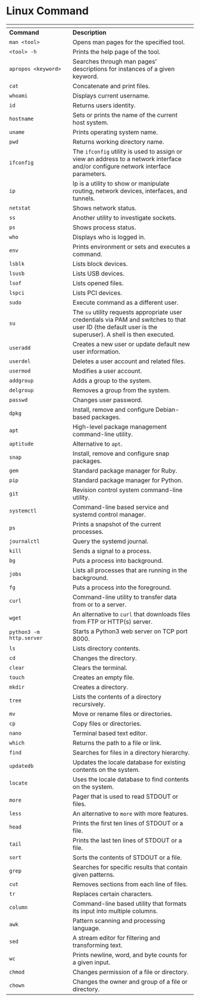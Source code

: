 # Linux Command

<table data-header-hidden><thead><tr><th width="217"></th><th width="529"></th></tr></thead><tbody><tr><td><strong>Command</strong></td><td><strong>Description</strong></td></tr><tr><td> <code>man &#x3C;tool></code></td><td>Opens man pages for the specified tool.</td></tr><tr><td><code>&#x3C;tool> -h</code></td><td>Prints the help page of the tool.</td></tr><tr><td><code>apropos &#x3C;keyword></code></td><td>Searches through man pages' descriptions for instances of a given keyword.</td></tr><tr><td><code>cat</code></td><td>Concatenate and print files.</td></tr><tr><td><code>whoami</code></td><td>Displays current username.</td></tr><tr><td><code>id</code></td><td>Returns users identity.</td></tr><tr><td><code>hostname</code></td><td>Sets or prints the name of the current host system.</td></tr><tr><td><code>uname</code></td><td>Prints operating system name.</td></tr><tr><td><code>pwd</code></td><td>Returns working directory name.</td></tr><tr><td><code>ifconfig</code></td><td>The <code>ifconfig</code> utility is used to assign or view an address to a network interface and/or configure network interface parameters.</td></tr><tr><td><code>ip</code></td><td>Ip is a utility to show or manipulate routing, network devices, interfaces, and tunnels.</td></tr><tr><td><code>netstat</code></td><td>Shows network status.</td></tr><tr><td><code>ss</code></td><td>Another utility to investigate sockets.</td></tr><tr><td><code>ps</code></td><td>Shows process status.</td></tr><tr><td><code>who</code></td><td>Displays who is logged in.</td></tr><tr><td><code>env</code></td><td>Prints environment or sets and executes a command.</td></tr><tr><td><code>lsblk</code></td><td>Lists block devices.</td></tr><tr><td><code>lsusb</code></td><td>Lists USB devices.</td></tr><tr><td><code>lsof</code></td><td>Lists opened files.</td></tr><tr><td><code>lspci</code></td><td>Lists PCI devices.</td></tr><tr><td><code>sudo</code></td><td>Execute command as a different user.</td></tr><tr><td><code>su</code></td><td>The <code>su</code> utility requests appropriate user credentials via PAM and switches to that user ID (the default user is the superuser). A shell is then executed.</td></tr><tr><td><code>useradd</code></td><td>Creates a new user or update default new user information.</td></tr><tr><td><code>userdel</code></td><td>Deletes a user account and related files.</td></tr><tr><td><code>usermod</code></td><td>Modifies a user account.</td></tr><tr><td><code>addgroup</code></td><td>Adds a group to the system.</td></tr><tr><td><code>delgroup</code></td><td>Removes a group from the system.</td></tr><tr><td><code>passwd</code></td><td>Changes user password.</td></tr><tr><td><code>dpkg</code></td><td>Install, remove and configure Debian-based packages.</td></tr><tr><td><code>apt</code></td><td>High-level package management command-line utility.</td></tr><tr><td><code>aptitude</code></td><td>Alternative to <code>apt</code>.</td></tr><tr><td><code>snap</code></td><td>Install, remove and configure snap packages.</td></tr><tr><td><code>gem</code></td><td>Standard package manager for Ruby.</td></tr><tr><td><code>pip</code></td><td>Standard package manager for Python.</td></tr><tr><td><code>git</code></td><td>Revision control system command-line utility.</td></tr><tr><td><code>systemctl</code></td><td>Command-line based service and systemd control manager.</td></tr><tr><td><code>ps</code></td><td>Prints a snapshot of the current processes.</td></tr><tr><td><code>journalctl</code></td><td>Query the systemd journal.</td></tr><tr><td><code>kill</code></td><td>Sends a signal to a process.</td></tr><tr><td><code>bg</code></td><td>Puts a process into background.</td></tr><tr><td><code>jobs</code></td><td>Lists all processes that are running in the background.</td></tr><tr><td><code>fg</code></td><td>Puts a process into the foreground.</td></tr><tr><td><code>curl</code></td><td>Command-line utility to transfer data from or to a server.</td></tr><tr><td><code>wget</code></td><td>An alternative to <code>curl</code> that downloads files from FTP or HTTP(s) server.</td></tr><tr><td><code>python3 -m http.server</code></td><td>Starts a Python3 web server on TCP port 8000.</td></tr><tr><td><code>ls</code></td><td>Lists directory contents.</td></tr><tr><td><code>cd</code></td><td>Changes the directory.</td></tr><tr><td><code>clear</code></td><td>Clears the terminal.</td></tr><tr><td><code>touch</code></td><td>Creates an empty file.</td></tr><tr><td><code>mkdir</code></td><td>Creates a directory.</td></tr><tr><td><code>tree</code></td><td>Lists the contents of a directory recursively.</td></tr><tr><td><code>mv</code></td><td>Move or rename files or directories.</td></tr><tr><td><code>cp</code></td><td>Copy files or directories.</td></tr><tr><td><code>nano</code></td><td>Terminal based text editor.</td></tr><tr><td><code>which</code></td><td>Returns the path to a file or link.</td></tr><tr><td><code>find</code></td><td>Searches for files in a directory hierarchy.</td></tr><tr><td><code>updatedb</code></td><td>Updates the locale database for existing contents on the system.</td></tr><tr><td><code>locate</code></td><td>Uses the locale database to find contents on the system.</td></tr><tr><td><code>more</code></td><td>Pager that is used to read STDOUT or files.</td></tr><tr><td><code>less</code></td><td>An alternative to <code>more</code> with more features.</td></tr><tr><td><code>head</code></td><td>Prints the first ten lines of STDOUT or a file.</td></tr><tr><td><code>tail</code></td><td>Prints the last ten lines of STDOUT or a file.</td></tr><tr><td><code>sort</code></td><td>Sorts the contents of STDOUT or a file.</td></tr><tr><td><code>grep</code></td><td>Searches for specific results that contain given patterns.</td></tr><tr><td><code>cut</code></td><td>Removes sections from each line of files.</td></tr><tr><td><code>tr</code></td><td>Replaces certain characters.</td></tr><tr><td><code>column</code></td><td>Command-line based utility that formats its input into multiple columns.</td></tr><tr><td><code>awk</code></td><td>Pattern scanning and processing language.</td></tr><tr><td><code>sed</code></td><td>A stream editor for filtering and transforming text.</td></tr><tr><td><code>wc</code></td><td>Prints newline, word, and byte counts for a given input.</td></tr><tr><td><code>chmod</code></td><td>Changes permission of a file or directory.</td></tr><tr><td><code>chown</code></td><td>Changes the owner and group of a file or directory.</td></tr></tbody></table>
